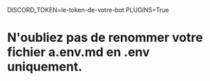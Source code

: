 DISCORD_TOKEN=le-token-de-votre-bot
PLUGINS=True

# N'oubliez pas de renommer votre fichier a.env.md en .env uniquement.
